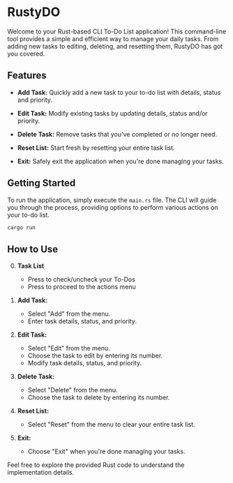 # RustyDO

Welcome to your Rust-based CLI To-Do List application! This command-line tool provides a simple and efficient way to manage your daily tasks. From adding new tasks to editing, deleting, and resetting them, RustyDO has got you covered.

## Features

- **Add Task:** Quickly add a new task to your to-do list with details, status and priority.

- **Edit Task:** Modify existing tasks by updating details, status and/or priority.

- **Delete Task:** Remove tasks that you've completed or no longer need.

- **Reset List:** Start fresh by resetting your entire task list.

- **Exit:** Safely exit the application when you're done managing your tasks.

## Getting Started

To run the application, simply execute the `main.rs` file. The CLI will guide you through the process, providing options to perform various actions on your to-do list.

```bash
cargo run
```

## How to Use

0. **Task List**
   - Press <Space> to check/uncheck your To-Dos
   - Press <Enter> to proceed to the actions menu

2. **Add Task:**
   - Select "Add" from the menu.
   - Enter task details, status, and priority.

3. **Edit Task:**
   - Select "Edit" from the menu.
   - Choose the task to edit by entering its number.
   - Modify task details, status, and priority.

4. **Delete Task:**
   - Select "Delete" from the menu.
   - Choose the task to delete by entering its number.

5. **Reset List:**
   - Select "Reset" from the menu to clear your entire task list.

6. **Exit:**
   - Choose "Exit" when you're done managing your tasks.

Feel free to explore the provided Rust code to understand the implementation details.
